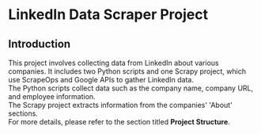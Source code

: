 # LinkedIn Data Scraper Project
## Introduction
This project involves collecting data from LinkedIn about various companies.
It includes two Python scripts and one Scrapy project, which use ScrapeOps and Google APIs to gather LinkedIn data.<br>
The Python scripts collect data such as the company name, company URL, and employee information.<br>
The Scrapy project extracts information from the companies' 'About' sections.<br>
For more details, please refer to the section titled <b>Project Structure</b>.
